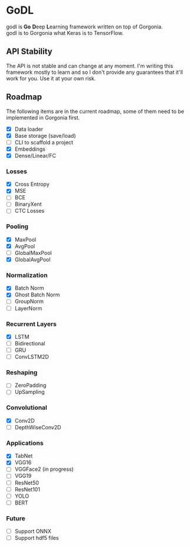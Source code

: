 # GoDL

godl is **Go** **D**eep **L**earning framework written on top of Gorgonia.  
godl is to Gorgonia what Keras is to TensorFlow.

## API Stability
The API is not stable and can change at any moment.
I'm writing this framework mostly to learn and so I don't provide any guarantees
that it'll work for you. Use it at your own risk.

## Roadmap

The following items are in the current roadmap, some of them need to be implemented in Gorgonia first.

- [x] Data loader  
- [x] Base storage (save/load)  
- [ ] CLI to scaffold a project  
- [x] Embeddings  
- [x] Dense/Linear/FC

### Losses
- [x] Cross Entropy
- [x] MSE
- [ ] BCE
- [ ] BinaryXent
- [ ] CTC Losses 

### Pooling
- [x] MaxPool
- [x] AvgPool
- [ ] GlobalMaxPool
- [x] GlobalAvgPool

### Normalization
- [x] Batch Norm
- [x] Ghost Batch Norm
- [ ] GroupNorm  
- [ ] LayerNorm  

### Recurrent Layers
- [x] LSTM  
- [ ] Bidirectional  
- [ ] GRU
- [ ] ConvLSTM2D

### Reshaping
- [ ] ZeroPadding
- [ ] UpSampling

### Convolutional
- [x] Conv2D
- [ ] DepthWiseConv2D

### Applications
- [x] TabNet  
- [x] VGG16  
- [ ] VGGFace2 (in progress)
- [ ] VGG19  
- [ ] ResNet50  
- [ ] ResNet101 
- [ ] YOLO  
- [ ] BERT

### Future
- [ ] Support ONNX  
- [ ] Support hdf5 files  
